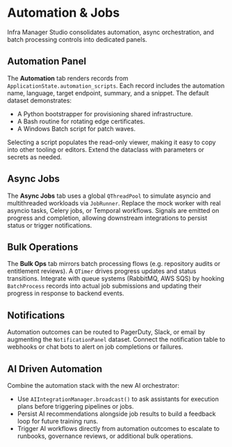 # Automation & Jobs

Infra Manager Studio consolidates automation, async orchestration, and batch
processing controls into dedicated panels.

## Automation Panel

The **Automation** tab renders records from `ApplicationState.automation_scripts`.
Each record includes the automation name, language, target endpoint, summary,
and a snippet. The default dataset demonstrates:

- A Python bootstrapper for provisioning shared infrastructure.
- A Bash routine for rotating edge certificates.
- A Windows Batch script for patch waves.

Selecting a script populates the read-only viewer, making it easy to copy into
other tooling or editors. Extend the dataclass with parameters or secrets as
needed.

## Async Jobs

The **Async Jobs** tab uses a global `QThreadPool` to simulate asyncio and
multithreaded workloads via `JobRunner`. Replace the mock worker with real
asyncio tasks, Celery jobs, or Temporal workflows. Signals are emitted on
progress and completion, allowing downstream integrations to persist status or
trigger notifications.

## Bulk Operations

The **Bulk Ops** tab mirrors batch processing flows (e.g. repository audits or
entitlement reviews). A `QTimer` drives progress updates and status transitions.
Integrate with queue systems (RabbitMQ, AWS SQS) by hooking `BatchProcess`
records into actual job submissions and updating their progress in response to
backend events.

## Notifications

Automation outcomes can be routed to PagerDuty, Slack, or email by augmenting
the `NotificationPanel` dataset. Connect the notification table to webhooks or
chat bots to alert on job completions or failures.

## AI Driven Automation

Combine the automation stack with the new AI orchestrator:

- Use `AIIntegrationManager.broadcast()` to ask assistants for execution plans
  before triggering pipelines or jobs.
- Persist AI recommendations alongside job results to build a feedback loop for
  future training runs.
- Trigger AI workflows directly from automation outcomes to escalate to
  runbooks, governance reviews, or additional bulk operations.
